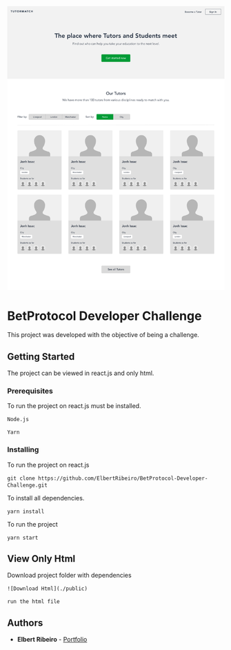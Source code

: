![Design preview for the Social media dashboard with theme switcher coding challenge](./public/images/Landing-Page.jpg)

# BetProtocol Developer Challenge

This project was developed with the objective of being a challenge.

## Getting Started

The project can be viewed in react.js and only html.

### Prerequisites

To run the project on react.js must be installed.

```
Node.js
```

```
Yarn
```

### Installing

To run the project on react.js


```
git clone https://github.com/ElbertRibeiro/BetProtocol-Developer-Challenge.git
```

To install all dependencies.

```
yarn install
```

To run the project

```
yarn start
```


## View Only Html

Download project folder with dependencies

```
![Download Html](./public)
```

```
run the html file
```

## Authors

* **Elbert Ribeiro** - [Portfolio](https://elbertribeiro.github.io/)


